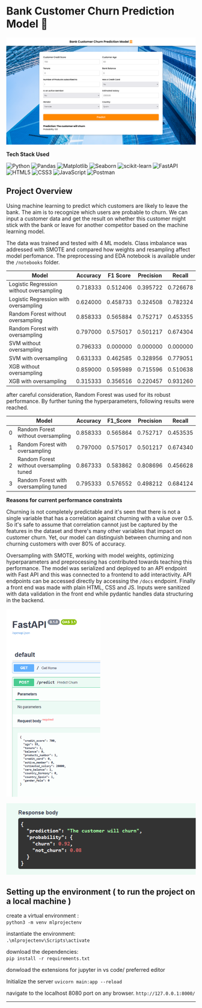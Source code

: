 Bank Customer Churn Prediction Model 🏦
===

![img](images/model-image.png)

**Tech Stack Used**

![Python](https://img.shields.io/badge/Python-3776AB?style=for-the-badge&logo=python&logoColor=white)
![Pandas](https://img.shields.io/badge/Pandas-150458?style=for-the-badge&logo=pandas&logoColor=white)
![Matplotlib](https://img.shields.io/badge/Matplotlib-11557C?style=for-the-badge&logo=matplotlib&logoColor=white)
![Seaborn](https://img.shields.io/badge/Seaborn-1D7D75?style=for-the-badge&logo=seaborn&logoColor=white)
![scikit-learn](https://img.shields.io/badge/Scikit%20Learn-F7931E?style=for-the-badge&logo=scikit-learn&logoColor=white)
![FastAPI](https://img.shields.io/badge/FastAPI-009688?style=for-the-badge&logo=fastapi&logoColor=white)
![HTML5](https://img.shields.io/badge/HTML5-E34F26?style=for-the-badge&logo=html5&logoColor=white)
![CSS3](https://img.shields.io/badge/CSS3-1572B6?style=for-the-badge&logo=css3&logoColor=white)
![JavaScript](https://img.shields.io/badge/JavaScript-F7DF1E?style=for-the-badge&logo=javascript&logoColor=black)
![Postman](https://img.shields.io/badge/Postman-FF6C37?style=for-the-badge&logo=postman&logoColor=white)


## Project Overview

Using machine learning to predict which customers are likely to leave the bank. The aim is to recognize which users are probable to churn. We can input a customer data and get the result on whether this customer might stick with the bank or leave for another competitor based on the machine learning model. 

The data was trained and tested with 4 ML models. Class imbalance was addressed with SMOTE and compared how weights and resampling affect model perfomance. The preprocessing and EDA notebook is available under the `/notebooks` folder. 

| Model                                   | Accuracy | F1 Score | Precision | Recall   |
|-----------------------------------------|----------|----------|-----------|----------|
| Logistic Regression without oversampling | 0.718333 | 0.512406 | 0.395722  | 0.726678 |
| Logistic Regression with oversampling   | 0.624000 | 0.458733 | 0.324508  | 0.782324 |
| Random Forest without oversampling      | 0.858333 | 0.565884 | 0.752717  | 0.453355 |
| Random Forest with oversampling         | 0.797000 | 0.575017 | 0.501217  | 0.674304 |
| SVM without oversampling                | 0.796333 | 0.000000 | 0.000000  | 0.000000 |
| SVM with oversampling                   | 0.631333 | 0.462585 | 0.328956  | 0.779051 |
| XGB without oversampling                | 0.859000 | 0.595989 | 0.715596  | 0.510638 |
| XGB with oversampling                   | 0.315333 | 0.356516 | 0.220457  | 0.931260 |

after careful consideration, Random Forest was used for its robust performance. By further tuning the hyperparameters, following results were reached.

|    | Model                             | Accuracy  | F1_Score  | Precision | Recall   |
|----|-----------------------------------|-----------|-----------|-----------|----------|
| 0  | Random Forest without oversampling | 0.858333  | 0.565864  | 0.752717  | 0.453535 |
| 1  | Random Forest with oversampling    | 0.797000  | 0.575017  | 0.501217  | 0.674340 |
| 2  | Random Forest without oversampling tuned | 0.867333  | 0.583862  | 0.808696  | 0.456628 |
| 3  | Random Forest with oversampling tuned | 0.795333  | 0.576552  | 0.498212  | 0.684124 |


**Reasons for current performance constraints**

Churning is not completely predictable and it's seen that there is not a single variable that has a correlation against churning with a value over 0.5. So it's safe to assume that correlation cannot just be captured by the features in the dataset and there's many other variables that impact on customer churn. Yet, our model can distinguish between churning and non churning customers with over 80% of accuracy.

Oversampling with SMOTE, working with model weights, optimizing hyperparameters and preprocessing has contributed towards teaching this performance.
The model was serialized and deployed to an API endpoint with Fast API and this was connected to a frontend to add interactivity. API endpoints can be accessed directly by accessing the `/docs` endpoint. Finally a front end was made with plain HTML, CSS and JS. Inputs were sanitized with data validation in the front end while pydantic handles data structuring in the backend.

<img src="images/api-req.png" height="500px" width="250px">

![apiresponse](images/api-response.png)


## Setting up the environment ( to run the project on a local machine )

create a virtual environment : <br>
`python3 -m venv mlprojectenv`

instantiate the environment: <br>
`.\mlprojectenv\Scripts\activate`

download the dependencies: <br>
`pip install -r requirements.txt`

donwload the extensions for jupyter in vs code/ preferred editor

Initialize the server
`uvicorn main:app --reload`

navigate to the localhost 8080 port on any browser.
`http://127.0.0.1:8000/`

---


